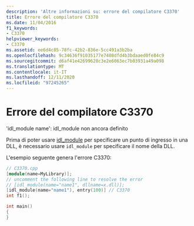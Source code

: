 ```yaml
---
description: 'Altre informazioni su: errore del compilatore C3370'
title: Errore del compilatore C3370
ms.date: 11/04/2016
f1_keywords:
- C3370
helpviewer_keywords:
- C3370
ms.assetid: ee6d4c85-78fc-42b2-836e-5cc491a3b2ba
ms.openlocfilehash: 9c34636f91035177e7408dfd4b3bdaaed0fe84c9
ms.sourcegitcommit: d6af41e42699628c3e2e6063ec7b03931a49a098
ms.translationtype: MT
ms.contentlocale: it-IT
ms.lasthandoff: 12/11/2020
ms.locfileid: "97245265"
---
```

# <a name="compiler-error-c3370"></a>Errore del compilatore C3370

'idl_module name': idl_module non ancora definito

Prima di poter usare [idl_module](../../windows/attributes/idl-module.md) per specificare un punto di ingresso in una DLL, è necessario usare `idl_module` per specificare il nome della DLL.

L'esempio seguente genera l'errore C3370:

```cpp
// C3370.cpp
[module(name=MyLibrary)];
// uncomment the following line to resolve the error
// [idl_module(name="name1", dllname=x.dll)];
[idl_module(name="name1"), entry(100)] // C3370
int f1();

int main()
{
}
```
